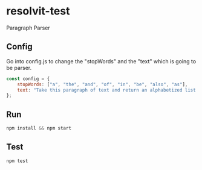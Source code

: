 # resolvit-test
Paragraph Parser

## Config

Go into config.js to change the "stopWords" and the "text" which is going to be parser.
```javascript
const config = {
	stopWords: ["a", "the", "and", "of", "in", "be", "also", "as"],
	text: "Take this paragraph of text and return an alphabetized list of ALL unique words.  A unique word is any form of a word often communicated with essentially the same meaning. For example, fish and fishes could be defined as a unique word by using their stem fish. For each unique word found in this entire paragraph, determine the how many times the word appears in total. Also, provide an analysis of what unique sentence index position or positions the word is found. The following words should not be included in your analysis or result set: \"a\", \"the\", \"and\", \"of\", \"in\", \"be\", \"also\" and \"as\".  Your final result MUST be displayed in a readable console output in the same format as the JSON sample object shown below.",
};
```
## Run

```javascript
npm install && npm start
```
## Test
```javascript
npm test
```
